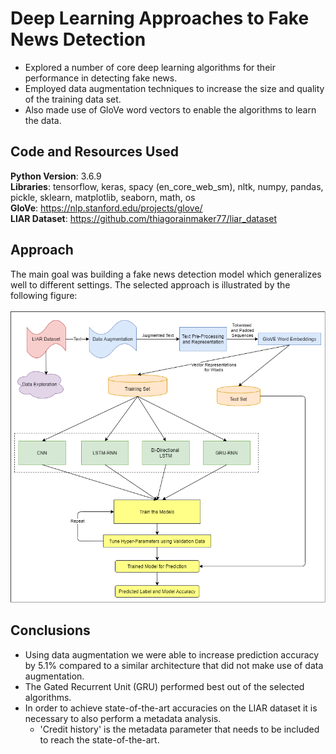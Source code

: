# Deep Learning Approaches to Fake News Detection
- Explored a number of core deep learning algorithms for their performance in detecting fake news.
- Employed data augmentation techniques to increase the size and quality of the training data set.
- Also made use of GloVe word vectors to enable the algorithms to learn the data.

## Code and Resources Used
__Python Version__: 3.6.9 \
__Libraries__: tensorflow, keras, spacy (en_core_web_sm), nltk, numpy, pandas, pickle, sklearn, matplotlib, seaborn, math, os \
__GloVe__: https://nlp.stanford.edu/projects/glove/ \
__LIAR Dataset__: https://github.com/thiagorainmaker77/liar_dataset

## Approach
The main goal was building a fake news detection model which generalizes well to different settings. The selected approach is illustrated by the following figure: <br/> <br/>
![alt text](https://github.com/MaximilianGoepfert/Deep-Learning-Approaches-to-Fake-News-Detection/blob/master/ExperimentialDesign(1).png "Experimental Design")

## Conclusions
- Using data augmentation we were able to increase prediction accuracy by 5.1% compared to a similar architecture that did not make use of data augmentation.
- The Gated Recurrent Unit (GRU) performed best out of the selected algorithms.
- In order to achieve state-of-the-art accuracies on the LIAR dataset it is necessary to also perform a metadata analysis.
  + 'Credit history' is the metadata parameter that needs to be included to reach the state-of-the-art.
